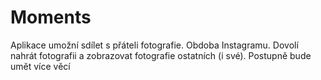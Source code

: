 # Moments
Aplikace umožní sdílet s přáteli fotografie. Obdoba Instagramu.
Dovolí nahrát fotografii a zobrazovat fotografie ostatních (i své).
Postupně bude umět více věcí
